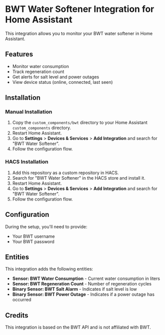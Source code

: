 
# BWT Water Softener Integration for Home Assistant

This integration allows you to monitor your BWT water softener in Home Assistant.

## Features

- Monitor water consumption
- Track regeneration count
- Get alerts for salt level and power outages
- View device status (online, connected, last seen)

## Installation

### Manual Installation

1. Copy the `custom_components/bwt` directory to your Home Assistant `custom_components` directory.
2. Restart Home Assistant.
3. Go to **Settings** > **Devices & Services** > **Add Integration** and search for "BWT Water Softener".
4. Follow the configuration flow.

### HACS Installation

1. Add this repository as a custom repository in HACS.
2. Search for "BWT Water Softener" in the HACS store and install it.
3. Restart Home Assistant.
4. Go to **Settings** > **Devices & Services** > **Add Integration** and search for "BWT Water Softener".
5. Follow the configuration flow.

## Configuration

During the setup, you'll need to provide:

- Your BWT username
- Your BWT password

## Entities

This integration adds the following entities:

- **Sensor: BWT Water Consumption** - Current water consumption in liters
- **Sensor: BWT Regeneration Count** - Number of regeneration cycles
- **Binary Sensor: BWT Salt Alarm** - Indicates if salt level is low
- **Binary Sensor: BWT Power Outage** - Indicates if a power outage has occurred

## Credits

This integration is based on the BWT API and is not affiliated with BWT.
